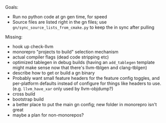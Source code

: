 Goals:
- Run no python code at gn gen time, for speed
- Source files are listed right in the gn files; use
  `gn/sync_source_lists_from_cmake.py` to keep the in sync after pulling

Missing:
- hook up check-llvm
- monorepro "projects to build" selection mechanism
- actual compiler flags (dead code stripping etc)
- optimized tablegen in debug builds (having an `add_tablegen` template might
  make sense now that there's llvm-tblgen and clang-tblgen)
- describe how to get or build a gn binary
- Probably want small feature headers for the feature config toggles, and
  per-platform defaults instead of configure for things like headers to use.
  (e.g. `llvm_have_xar` only used by llvm-objdump?)
- cross build
- bootstrap build
- a better place to put the main gn config; new folder in monorepro isn't great
- maybe a plan for non-monorepos?
